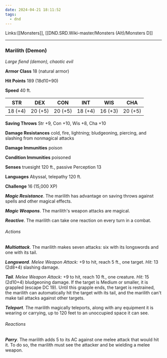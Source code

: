 ```yaml
---
date: 2024-04-21 18:11:52
tags:
  - dnd
---
```

Links:[[Monsters]], [[DND.SRD.Wiki-master/Monsters (Alt)/Monsters D]]

---

### Marilith (Demon)

*Large fiend (demon), chaotic evil*

**Armor Class** 18 (natural armor)

**Hit Points** 189 (18d10+90)

**Speed** 40 ft.

| STR     | DEX     | CON     | INT     | WIS     | CHA     |
|---------|---------|---------|---------|---------|---------|
| 18 (+4) | 20 (+5) | 20 (+5) | 18 (+4) | 16 (+3) | 20 (+5) |

**Saving Throws** Str +9, Con +10, Wis +8, Cha +10

**Damage Resistances** cold, fire, lightning; bludgeoning, piercing, and slashing from nonmagical attacks

**Damage Immunities** poison

**Condition Immunities** poisoned

**Senses** truesight 120 ft., passive Perception 13

**Languages** Abyssal, telepathy 120 ft.

**Challenge** 16 (15,000 XP)

***Magic Resistance***. The marilith has advantage on saving throws against spells and other magical effects.

***Magic Weapons***. The marilith's weapon attacks are magical.

***Reactive***. The marilith can take one reaction on every turn in a combat.

###### Actions

***Multiattack***. The marilith makes seven attacks: six with its longswords and one with its tail.

***Longsword***. *Melee Weapon Attack:* +9 to hit, reach 5 ft., one target. *Hit:* 13 (2d8+4) slashing damage.

***Tail***. *Melee Weapon Attack:* +9 to hit, reach 10 ft., one creature. *Hit:* 15 (2d10+4) bludgeoning damage. If the target is Medium or smaller, it is grappled (escape DC 19). Until this grapple ends, the target is restrained, the marilith can automatically hit the target with its tail, and the marilith can't make tail attacks against other targets.

***Teleport***. The marilith magically teleports, along with any equipment it is wearing or carrying, up to 120 feet to an unoccupied space it can see.

###### Reactions

***Parry***. The marilith adds 5 to its AC against one melee attack that would hit it. To do so, the marilith must see the attacker and be wielding a melee weapon.